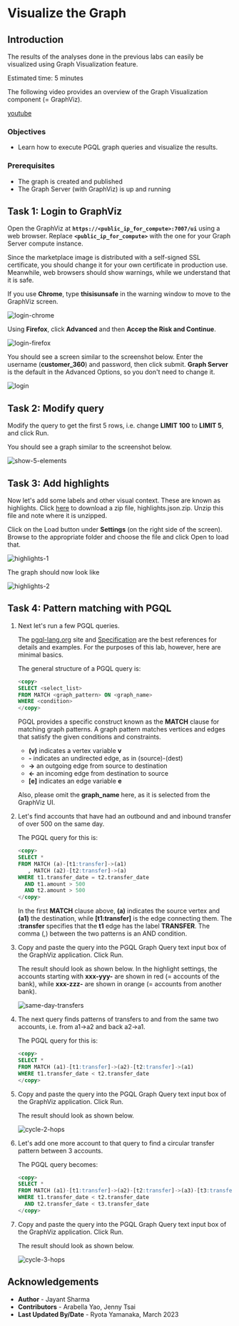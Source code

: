 # Visualize the Graph

## Introduction

The results of the analyses done in the previous labs can easily be visualized using Graph Visualization feature.

Estimated time: 5 minutes

The following video provides an overview of the Graph Visualization component (= GraphViz).

[youtube](youtube:zfefKdNfAY4)

### Objectives

- Learn how to execute PGQL graph queries and visualize the results.

### Prerequisites

- The graph is created and published
- The Graph Server (with GraphViz) is up and running

## Task 1: Login to GraphViz

Open the GraphViz at **`https://<public_ip_for_compute>:7007/ui`** using a web browser. Replace **`<public_ip_for_compute>`** with the one for your Graph Server compute instance.

Since the marketplace image is distributed with a self-signed SSL certificate, you should change it for your own certificate in production use. Meanwhile, web browsers should show warnings, while we understand that it is safe.

If you use **Chrome**, type **thisisunsafe** in the warning window to move to the GraphViz screen.

![login-chrome](images/login-chrome.jpg)

Using **Firefox**, click **Advanced** and then **Accep the Risk and Continue**.

![login-firefox](images/login-firefox.jpg)

You should see a screen similar to the screenshot below. Enter the username (**customer_360**) and password, then click submit. **Graph Server** is the default in the Advanced Options, so you don't need to change it.

![login](images/login.jpg)

## Task 2: Modify query

Modify the query to get the first 5 rows, i.e. change **LIMIT 100** to **LIMIT 5**, and click Run.

You should see a graph similar to the screenshot below.

![show-5-elements](images/show-5-elements.jpg)

## Task 3: Add highlights

Now let's add some labels and other visual context. These are known as highlights. Click [here](https://objectstorage.us-ashburn-1.oraclecloud.com/p/VEKec7t0mGwBkJX92Jn0nMptuXIlEpJ5XJA-A6C9PymRgY2LhKbjWqHeB5rVBbaV/n/c4u04/b/livelabsfiles/o/data-management-library-files/highlights.json.zip) to download a zip file, highlights.json.zip. Unzip this file and note where it is unzipped.

Click on the Load button under **Settings** (on the right side of the screen). Browse to the appropriate folder and choose the file and click Open to load that.

![highlights-1](images/highlights-1.png)

The graph should now look like

![highlights-2](images/highlights-2.png)

## Task 4: Pattern matching with PGQL

1. Next let's run a few PGQL queries.

    The [pgql-lang.org](http://pgql-lang.org) site and [Specification](http://pgql-lang.org/spec/1.4) are the best references for details and examples. For the purposes of this lab, however, here are minimal basics.

    The general structure of a PGQL query is:

    ```sql
    <copy>
    SELECT <select_list>
    FROM MATCH <graph_pattern> ON <graph_name>
    WHERE <condition>
    </copy>
    ```

    PGQL provides a specific construct known as the **MATCH** clause for matching graph patterns. A graph pattern matches vertices and edges that satisfy the given conditions and constraints.  
    - **(v)** indicates a vertex variable **v**   
    - **-** indicates an undirected edge, as in (source)-(dest)  
    - **->** an outgoing edge from source to destination  
    - **<-** an incoming edge from destination to source  
    - **[e]** indicates an edge variable **e**

    Also, please omit the **graph_name** here, as it is selected from the GraphViz UI.

2. Let's find accounts that have had an outbound and and inbound transfer of over 500 on the same day.

    The PGQL query for this is:

    ```sql
    <copy>
    SELECT *
    FROM MATCH (a)-[t1:transfer]->(a1)
       , MATCH (a2)-[t2:transfer]->(a)
    WHERE t1.transfer_date = t2.transfer_date
      AND t1.amount > 500
      AND t2.amount > 500
    </copy>
    ```

    In the first **MATCH** clause above, **(a)** indicates the source vertex and **(a1)** the destination, while **[t1:transfer]** is the edge connecting them. The **:transfer** specifies that the **t1** edge has the label **TRANSFER**. The comma (,) between the two patterns is an AND condition.

3. Copy and paste the query into the PGQL Graph Query text input box of the GraphViz application. Click Run.

    The result should look as shown below. In the highlight settings, the accounts starting with **xxx-yyy-** are shown in red (= accounts of the bank), while **xxx-zzz-** are shown in orange (= accounts from another bank). 

    ![same-day-transfers](images/same-day-transfers.jpg)

4. The next query finds patterns of transfers to and from the same two accounts, i.e. from a1->a2 and back a2->a1.

    The PGQL query for this is:
    ```sql
    <copy>
    SELECT *
    FROM MATCH (a1)-[t1:transfer]->(a2)-[t2:transfer]->(a1)
    WHERE t1.transfer_date < t2.transfer_date
    </copy>
    ```

5. Copy and paste the query into the PGQL Graph Query text input box of the GraphViz application. Click Run.

    The result should look as shown below.

    ![cycle-2-hops](images/cycle-2-hops.jpg)

6. Let's add one more account to that query to find a circular transfer pattern between 3 accounts.

    The PGQL query becomes:
    ```sql
    <copy>
    SELECT *
    FROM MATCH (a1)-[t1:transfer]->(a2)-[t2:transfer]->(a3)-[t3:transfer]->(a1)
    WHERE t1.transfer_date < t2.transfer_date
      AND t2.transfer_date < t3.transfer_date
    </copy>
    ```

7. Copy and paste the query into the PGQL Graph Query text input box of the GraphViz application. Click Run.

    The result should look as shown below.

    ![cycle-3-hops](images/cycle-3-hops.jpg)

## Acknowledgements

* **Author** - Jayant Sharma
* **Contributors** - Arabella Yao, Jenny Tsai
* **Last Updated By/Date** - Ryota Yamanaka, March 2023

